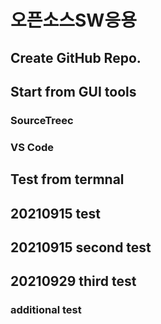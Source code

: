 # 오픈소스SW응용

## Create GitHub Repo.


## Start from GUI tools
### SourceTreec
### VS Code

## Test from termnal

## 20210915 test

## 20210915 second test

## 20210929 third test
### additional test
